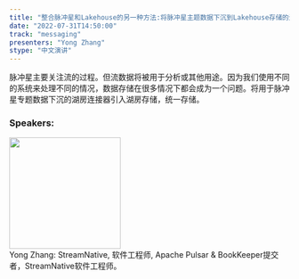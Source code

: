 ```yaml
---
title: "整合脉冲星和Lakehouse的另一种方法:将脉冲星主题数据下沉到Lakehouse存储的连接器"
date: "2022-07-31T14:50:00"
track: "messaging"
presenters: "Yong Zhang"
stype: "中文演讲"
---
```

脉冲星主要关注流的过程。但流数据将被用于分析或其他用途。因为我们使用不同的系统来处理不同的情况，数据存储在很多情况下都会成为一个问题。将用于脉冲星专题数据下沉的湖房连接器引入湖房存储，统一存储。
 ### Speakers: 
 <img src="images/speaker/1207.png" width="200" /><br>Yong Zhang: StreamNative, 软件工程师, Apache Pulsar & BookKeeper提交者，StreamNative软件工程师。

 